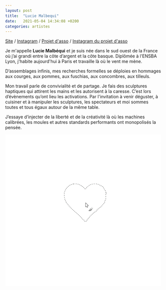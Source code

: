 ```yaml
---
layout: post
title:  "Lucie Malbequi"
date:   2021-05-04 14:34:08 +0200
categories: artistes
---
```

[Site](http://luciemalbequi.fr) / [Instagram](https://www.instagram.com/luciemalbequi/) / [Projet d'asso](http://table.click) / [Instagram du projet d'asso](https://www.instagram.com/projetstable)

Je m'appelle **Lucie Malbéqui** et je suis née dans le sud ouest de la France où j’ai grandi entre la côte d’argent et la côte basque. Diplômée à l'ENSBA Lyon, j'habite aujourd'hui à Paris et travaille là où le vent me mène.  

D’assemblages infinis, mes recherches formelles se déploies en hommages aux courges, aux pommes, aux fuschias, aux concombres, aux tilleuls.

Mon travail parle de convivialité et de partage. Je fais des sculptures haptiques qui attirent les mains et les autorisent à la caresse. C’est lors d’évènements qu’ont lieu les activations.  Par l'invitation à venir déguster, à cuisiner et à manipuler les sculptures, les spectateurs et moi sommes toutes et tous égaux autour de la même table.

J’essaye d’injecter de la liberté et de la créativité là où les machines calibrées, les moules et autres standards performants ont monopolisés la pensée. 


![Lucie Malbéqui](/imgs/l_malbequi.gif)

